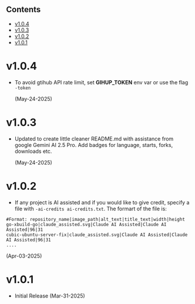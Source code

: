 ## Contents
- [v1.0.4](#v104)
- [v1.0.3](#v103)
- [v1.0.2](#v102)
- [v1.0.1](#v101)

# v1.0.4
- To avoid gtihub API rate limit, set **GIHUP_TOKEN** env var or use the flag `-token`

  (May-24-2025)

# v1.0.3
- Updated to create little cleaner README.md with assistance from
  google Gemini AI 2.5 Pro. Add badges for language, starts, forks, downloads
  etc.

  (May-24-2025)

# v1.0.2
* If any project is AI assisted and if you would like to give credit, 
specify a file with `-ai-credits ai-credits.txt`.
The formart of the file is:
```
#Format: repository_name|image_path|alt_text|title_text|width|height
go-xbuild-go|claude_assisted.svg|Claude AI Assisted|Claude AI Assisted|96|31
cubic-ubuntu-server-fix|claude_assisted.svg|Claude AI Assisted|Claude AI Assisted|96|31
....
```
  (Apr-03-2025)

# v1.0.1
* Initial Release
  (Mar-31-2025)

